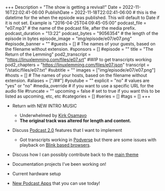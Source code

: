 +++
Description = "The show is getting a revival!"
Date = 2022-11-16T22:02:41-06:00
PublishDate = 2022-11-18T22:02:41-06:00 # this is the datetime for the when the epsiode was published. This will default to Date if it is not set. Example is "2016-04-25T04:09:45-05:00"
podcast_file = "e07.mp3" # the name of the podcast file, after the media prefix.
podcast_duration = "13:22"
podcast_bytes = "9056354" # the length of the episode in bytes
episode_image = "img/episode/e07/e07.png"
#episode_banner = ""
#guests = [] # The names of your guests, based on the filename without extension.
#sponsors = []
#episode = ""
title = "The Return of the Lemming"
pod2_transcript = "https://linuxlemming.com/files/e07.srt" #WIP to get transcripts working
pod2_chapters = "https://linuxlemming.com/files/e07.json"
transcript = "/static/files/e07.txt"
#subtitle = ""
images = ["img/episode/e07/e07.png"]
#hosts = [] # The names of your hosts, based on the filename without extension.
#aliases = ["/##"]
#youtube = ""
explicit = "no" # values are "yes" or "no"
#media_override # if you want to use a specific URL for the audio file
#truncate = ""
upcoming = false # set to true if you want this to be listed as upcoming, etc, etc
#categories = []
#series = []
#tags = []
+++
* Return with NEW INTRO MUSIC
    * Underwhelmed by [Kirk Osamayo](https://freemusicarchive.org/music/kirk-osamayo/purple-season-3/underwhelmed/)
    * **The original track was altered for length and content.**
* Discuss [Podcast 2.0](https://github.com/Podcastindex-org/podcast-namespace) features that I want to implement
    * Got transcripts working in [Podverse](https://podverse.fm/podcast/k9uvCAPrQ3) but there are some issues with playback on [Blink based browsers](https://gitlab.com/rastacalavera/linuxlemming/-/issues/3).
* Discuss how I can possibly contribute back to the [main theme](https://github.com/mattstratton/castanet/issues/391)
* Documentation projects I've been working on!
* Current hardware setup 

* [New Podcast Apps](https://podcastindex.org/apps?appTypes=app&elements=Value) that you can use today!